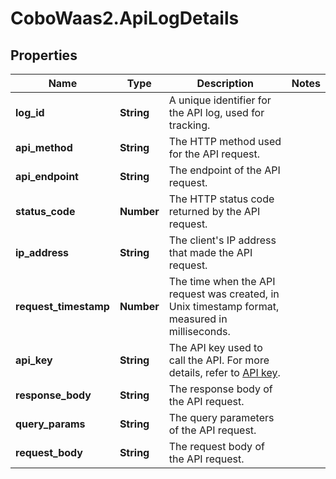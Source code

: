 # CoboWaas2.ApiLogDetails

## Properties

Name | Type | Description | Notes
------------ | ------------- | ------------- | -------------
**log_id** | **String** | A unique identifier for the API log, used for tracking. | 
**api_method** | **String** | The HTTP method used for the API request. | 
**api_endpoint** | **String** | The endpoint of the API request. | 
**status_code** | **Number** | The HTTP status code returned by the API request. | 
**ip_address** | **String** | The client&#39;s IP address that made the API request. | 
**request_timestamp** | **Number** | The time when the API request was created, in Unix timestamp format, measured in milliseconds. | 
**api_key** | **String** | The API key used to call the API. For more details, refer to [API key](https://www.cobo.com/developers/v2/guides/overview/cobo-auth#api-key). | 
**response_body** | **String** | The response body of the API request. | 
**query_params** | **String** | The query parameters of the API request. | 
**request_body** | **String** | The request body of the API request. | 


